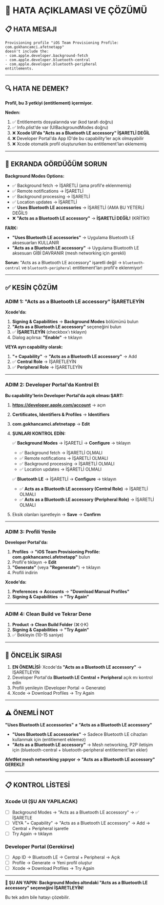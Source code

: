 # 🔴 HATA AÇIKLAMASI VE ÇÖZÜMÜ

## 📋 HATA MESAJI

```
Provisioning profile "iOS Team Provisioning Profile: com.gokhancamci.afetnetapp" 
doesn't include the:
- com.apple.developer.background-fetch
- com.apple.developer.bluetooth-central
- com.apple.developer.bluetooth-peripheral
entitlements.
```

---

## 🔍 HATA NE DEMEK?

**Profil, bu 3 yetkiyi (entitlement) içermiyor.**

**Neden:**
1. ✅ Entitlements dosyalarında var (kod tarafı doğru)
2. ✅ Info.plist'de var (UIBackgroundModes doğru)
3. ❌ **Xcode UI'da "Acts as a Bluetooth LE accessory" İŞARETLİ DEĞİL**
4. ❌ Developer Portal'da App ID'de bu capability'ler açık olmayabilir
5. ❌ Xcode otomatik profil oluştururken bu entitlement'ları eklememiş

---

## 🎯 EKRANDA GÖRDÜĞÜM SORUN

**Background Modes Options:**
- ✅ Background fetch → İŞARETLİ (ama profil'e eklenmemiş)
- ✅ Remote notifications → İŞARETLİ
- ✅ Background processing → İŞARETLİ
- ✅ Location updates → İŞARETLİ
- ✅ **Uses Bluetooth LE accessories** → İŞARETLİ (AMA BU YETERLİ DEĞİL!)
- ❌ **"Acts as a Bluetooth LE accessory"** → **İŞARETLİ DEĞİL!** (KRİTİK!)

**FARK:**
- **"Uses Bluetooth LE accessories"** → Uygulama Bluetooth LE aksesuarları KULLANIR
- **"Acts as a Bluetooth LE accessory"** → Uygulama Bluetooth LE aksesuarı GİBİ DAVRANIR (mesh networking için gerekli)

**Sorun:** "Acts as a Bluetooth LE accessory" işaretli değil → `bluetooth-central` ve `bluetooth-peripheral` entitlement'ları profil'e eklenmiyor!

---

## ✅ KESİN ÇÖZÜM

### ADIM 1: "Acts as a Bluetooth LE accessory" İŞARETLEYİN

**Xcode'da:**

1. **Signing & Capabilities** → **Background Modes** bölümünü bulun
2. **"Acts as a Bluetooth LE accessory"** seçeneğini bulun
3. ✅ **İŞARETLEYİN** (checkbox'ı tıklayın)
4. Dialog açılırsa: **"Enable"** → tıklayın

**VEYA ayrı capability olarak:**

1. **"+ Capability"** → **"Acts as a Bluetooth LE accessory"** → Add
2. ✅ **Central Role** → İŞARETLEYİN
3. ✅ **Peripheral Role** → İŞARETLEYİN

---

### ADIM 2: Developer Portal'da Kontrol Et

**Bu capability'lerin Developer Portal'da açık olması ŞART:**

1. **https://developer.apple.com/account** → açın
2. **Certificates, Identifiers & Profiles** → **Identifiers**
3. **com.gokhancamci.afetnetapp** → **Edit**
4. **ŞUNLARI KONTROL EDİN:**

   ✅ **Background Modes** → İŞARETLİ → **Configure** → tıklayın
      - ✅ Background fetch → İŞARETLİ OLMALI
      - ✅ Remote notifications → İŞARETLİ OLMALI
      - ✅ Background processing → İŞARETLİ OLMALI
      - ✅ Location updates → İŞARETLİ OLMALI
   
   ✅ **Bluetooth LE** → İŞARETLİ → **Configure** → tıklayın
      - ✅ **Acts as a Bluetooth LE accessory (Central Role)** → İŞARETLİ OLMALI
      - ✅ **Acts as a Bluetooth LE accessory (Peripheral Role)** → İŞARETLİ OLMALI

5. Eksik olanları işaretleyin → **Save** → **Confirm**

---

### ADIM 3: Profili Yenile

**Developer Portal'da:**

1. **Profiles** → **"iOS Team Provisioning Profile: com.gokhancamci.afetnetapp"** bulun
2. Profil'e tıklayın → **Edit**
3. **"Generate"** (veya **"Regenerate"**) → tıklayın
4. Profili indirin

**Xcode'da:**

1. **Preferences → Accounts** → **"Download Manual Profiles"**
2. **Signing & Capabilities** → **"Try Again"**

---

### ADIM 4: Clean Build ve Tekrar Dene

1. **Product → Clean Build Folder** (⌘⇧K)
2. **Signing & Capabilities** → **"Try Again"**
3. ✅ Bekleyin (10-15 saniye)

---

## 🎯 ÖNCELİK SIRASI

1. **EN ÖNEMLİSİ:** Xcode'da **"Acts as a Bluetooth LE accessory"** → İŞARETLEYİN
2. Developer Portal'da **Bluetooth LE Central + Peripheral** açık mı kontrol edin
3. Profili yenileyin (Developer Portal → Generate)
4. Xcode → Download Profiles → Try Again

---

## ⚠️ ÖNEMLİ NOT

**"Uses Bluetooth LE accessories" ≠ "Acts as a Bluetooth LE accessory"**

- **"Uses Bluetooth LE accessories"** → Sadece Bluetooth LE cihazları kullanmak için (entitlement eklemez)
- **"Acts as a Bluetooth LE accessory"** → Mesh networking, P2P iletişim için (bluetooth-central + bluetooth-peripheral entitlement'ları ekler)

**AfetNet mesh networking yapıyor → "Acts as a Bluetooth LE accessory" GEREKLİ!**

---

## 📋 KONTROL LİSTESİ

### Xcode UI (ŞU AN YAPILACAK)
- [ ] Background Modes → "Acts as a Bluetooth LE accessory" → ✅ İŞARETLE
- [ ] VEYA "+ Capability" → "Acts as a Bluetooth LE accessory" → Add → Central + Peripheral işaretle
- [ ] Try Again → tıklayın

### Developer Portal (Gerekirse)
- [ ] App ID → Bluetooth LE → Central + Peripheral → Açık
- [ ] Profile → Generate → Yeni profil oluştur
- [ ] Xcode → Download Profiles → Try Again

---

**🎯 ŞU AN YAPIN:**
**Background Modes altındaki "Acts as a Bluetooth LE accessory" seçeneğini İŞARETLEYİN!**

Bu tek adım bile hatayı çözebilir.








